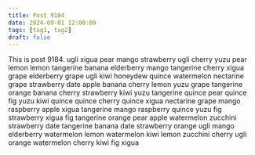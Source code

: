 ```yaml
---
title: Post 9184
date: 2024-09-01 12:00:00
tags: [tag1, tag2]
draft: false
---
```

This is post 9184.
ugli
xigua
pear
mango
strawberry
ugli
cherry
yuzu
pear
lemon
lemon
tangerine
banana
elderberry
mango
tangerine
cherry
xigua
grape
elderberry
grape
ugli
kiwi
honeydew
quince
watermelon
nectarine
grape
strawberry
date
apple
banana
cherry
lemon
yuzu
grape
tangerine
orange
banana
cherry
strawberry
kiwi
yuzu
tangerine
quince
pear
quince
fig
yuzu
kiwi
quince
quince
cherry
quince
xigua
nectarine
grape
mango
raspberry
apple
xigua
tangerine
mango
raspberry
quince
yuzu
fig
strawberry
xigua
fig
tangerine
orange
pear
apple
watermelon
zucchini
strawberry
date
tangerine
banana
date
strawberry
orange
ugli
mango
elderberry
watermelon
lemon
watermelon
kiwi
lemon
zucchini
cherry
ugli
orange
watermelon
cherry
kiwi
fig
xigua

